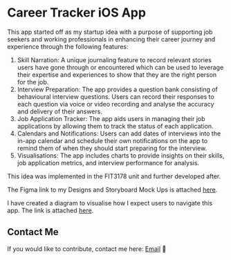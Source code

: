 # Career Tracker iOS App

This app started off as my startup idea with a purpose of supporting job seekers and working professionals in enhancing their career journey and experience through the following features:

1. Skill Narration: A unique journaling feature to record relevant stories users have gone through or encountered which can be used to leverage their expertise and experiences to show that they are the right person for the job. 
2. Interview Preparation: The app provides a question bank consisting of behavioural interview questions. Users can record their responses to each question via voice or video recording and analyse the accuracy and delivery of their answers. 
3. Job Application Tracker: The app aids users in managing their job applications by allowing them to track the status of each application. 
4. Calendars and Notifications: Users can add dates of interviews into the in-app calendar and schedule their own notifications on the app to remind them of when they should start preparing for the interview. 
5. Visualisations: The app includes charts to provide insights on their skills, job application metrics, and interview performance for analysis.

This idea was implemented in the FIT3178 unit and further developed after.

The Figma link to my Designs and Storyboard Mock Ups is attached [here](https://www.figma.com/design/sn2TX9Vj6ZA2IOPYBqRK34/Career-Tracker-iOS-App?node-id=0-1&p=f&t=6ZPxd1Nl2mNRF47v-0).

I have created a diagram to visualise how I expect users to navigate this app. The link is attached [here](https://docs.google.com/drawings/d/1_Mji7CNUxbSY_hb37rr4Y05LtWtXQMjkkiloIBrgjY8/edit?usp=sharing).


## Contact Me
If you would like to contribute, contact me here: [Email](mailto:yentungchin18@gmail.com) 📧